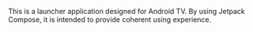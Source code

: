 This is a launcher application designed for Android TV. By using Jetpack Compose, it is intended to provide coherent using experience. 
